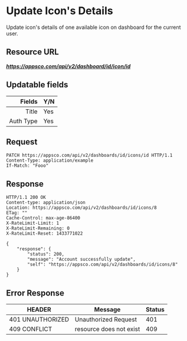 # Update Icon's Details

Update icon's details of one available icon on dashboard for the current user.

## Resource URL

___https://appsco.com/api/v2/dashboard/id/icon/id___

## Updatable fields

| Fields                        |     Y/N       |
|------------------------------:|---------------|
|Title                          |Yes            |
|Auth Type                      |Yes            |


## Request

```.http
PATCH https://appsco.com/api/v2/dashboards/id/icons/id HTTP/1.1
Content-Type: application/example
If-Match: "Fooo"
```

## Response

```.http
HTTP/1.1 200 OK
Content-type: application/json
Location: https://appsco.com/api/v2/dashboards/id/icons/8
ETag: ""
Cache-Control: max-age-86400
X-RateLimit-Limit: 1
X-RateLimit-Remaining: 0
X-RateLimit-Reset: 1433771022

{
    "response": {
        "status": 200,
        "message": "Account successfully update",
        "self": "https://appsco.com/api/v2/dashboards/id/icons/8"
    }
}

```
## Error Response

|HEADER                         |Message                        |Status         |
|-------------------------------|-------------------------------|---------------|
|401 UNAUTHORIZED               |Unauthorized Request           |401            |
|409 CONFLICT                   |resource does not exist        |409            |